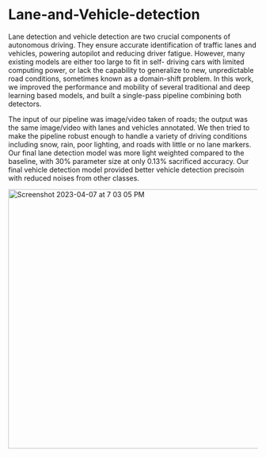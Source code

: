 # Lane-and-Vehicle-detection
Lane detection and vehicle detection are two crucial components of autonomous driving.
They ensure accurate identification of traffic lanes and vehicles, powering autopilot and
reducing driver fatigue. However, many existing models are either too large to fit in self-
driving cars with limited computing power, or lack the capability to generalize to new,
unpredictable road conditions, sometimes known as a domain-shift problem. In this work,
we improved the performance and mobility of several traditional and deep learning based
models, and built a single-pass pipeline combining both detectors.

The input of our pipeline was image/video taken of roads; the output was the same
image/video with lanes and vehicles annotated. We then tried to make the pipeline robust
enough to handle a variety of driving conditions including snow, rain, poor lighting, and 
roads with little or no lane markers. Our final lane detection model was more light weighted
compared to the baseline, with 30% parameter size at only 0.13% sacrificed accuracy. Our 
final vehicle detection model provided better vehicle detection precisoin with reduced noises
from other classes.


<img width="524" alt="Screenshot 2023-04-07 at 7 03 05 PM" src="https://user-images.githubusercontent.com/65835990/230698549-de15a4d9-2695-4a98-8196-75ae31cb732f.png">
